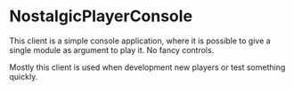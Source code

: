 # NostalgicPlayerConsole
This client is a simple console application, where it is possible to give a single module as argument to play it. No fancy controls.

Mostly this client is used when development new players or test something quickly.
